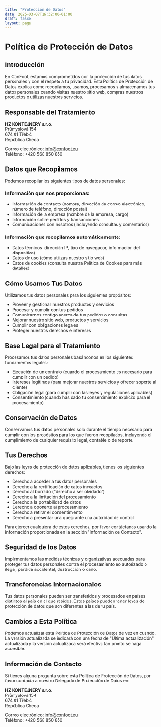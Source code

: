 ```yaml
---
title: "Protección de Datos"
date: 2025-03-07T16:32:00+01:00
draft: false
layout: page
---
```


# Política de Protección de Datos

## Introducción

En ConFoot, estamos comprometidos con la protección de tus datos personales y con el respeto a tu privacidad. Esta Política de Protección de Datos explica cómo recopilamos, usamos, procesamos y almacenamos tus datos personales cuando visitas nuestro sitio web, compras nuestros productos o utilizas nuestros servicios.

## Responsable del Tratamiento

**HZ KONTEJNERY s.r.o.**  
Průmyslová 154  
674 01 Třebíč  
República Checa

Correo electrónico: info@confoot.eu  
Teléfono: +420 568 850 850

## Datos que Recopilamos

Podemos recopilar los siguientes tipos de datos personales:

### Información que nos proporcionas:
- Información de contacto (nombre, dirección de correo electrónico, número de teléfono, dirección postal)
- Información de la empresa (nombre de la empresa, cargo)
- Información sobre pedidos y transacciones
- Comunicaciones con nosotros (incluyendo consultas y comentarios)

### Información que recopilamos automáticamente:
- Datos técnicos (dirección IP, tipo de navegador, información del dispositivo)
- Datos de uso (cómo utilizas nuestro sitio web)
- Datos de cookies (consulta nuestra Política de Cookies para más detalles)

## Cómo Usamos Tus Datos

Utilizamos tus datos personales para los siguientes propósitos:

- Proveer y gestionar nuestros productos y servicios
- Procesar y cumplir con tus pedidos
- Comunicarnos contigo acerca de tus pedidos o consultas
- Mejorar nuestro sitio web, productos y servicios
- Cumplir con obligaciones legales
- Proteger nuestros derechos e intereses

## Base Legal para el Tratamiento

Procesamos tus datos personales basándonos en los siguientes fundamentos legales:

- Ejecución de un contrato (cuando el procesamiento es necesario para cumplir con un pedido)
- Intereses legítimos (para mejorar nuestros servicios y ofrecer soporte al cliente)
- Obligación legal (para cumplir con las leyes y regulaciones aplicables)
- Consentimiento (cuando has dado tu consentimiento explícito para el procesamiento)

## Conservación de Datos

Conservamos tus datos personales solo durante el tiempo necesario para cumplir con los propósitos para los que fueron recopilados, incluyendo el cumplimiento de cualquier requisito legal, contable o de reporte.

## Tus Derechos

Bajo las leyes de protección de datos aplicables, tienes los siguientes derechos:

- Derecho a acceder a tus datos personales
- Derecho a la rectificación de datos inexactos
- Derecho al borrado ("derecho a ser olvidado")
- Derecho a la limitación del procesamiento
- Derecho a la portabilidad de datos
- Derecho a oponerte al procesamiento
- Derecho a retirar el consentimiento
- Derecho a presentar una queja ante una autoridad de control

Para ejercer cualquiera de estos derechos, por favor contáctanos usando la información proporcionada en la sección "Información de Contacto".

## Seguridad de los Datos

Implementamos las medidas técnicas y organizativas adecuadas para proteger tus datos personales contra el procesamiento no autorizado o ilegal, pérdida accidental, destrucción o daño.

## Transferencias Internacionales

Tus datos personales pueden ser transferidos y procesados en países distintos al país en el que resides. Estos países pueden tener leyes de protección de datos que son diferentes a las de tu país.

## Cambios a Esta Política

Podemos actualizar esta Política de Protección de Datos de vez en cuando. La versión actualizada se indicará con una fecha de "Última actualización" actualizada y la versión actualizada será efectiva tan pronto se haga accesible.

## Información de Contacto

Si tienes alguna pregunta sobre esta Política de Protección de Datos, por favor contacta a nuestro Delegado de Protección de Datos en:

**HZ KONTEJNERY s.r.o.**  
Průmyslová 154  
674 01 Třebíč  
República Checa

Correo electrónico: info@confoot.eu  
Teléfono: +420 568 850 850